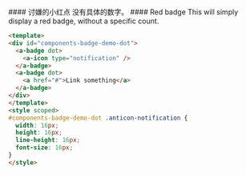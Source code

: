 <cn>
#### 讨嫌的小红点
没有具体的数字。
</cn>

<us>
#### Red badge
This will simply display a red badge, without a specific count.
</us>

```html
<template>
<div id="components-badge-demo-dot">
  <a-badge dot>
    <a-icon type="notification" />
  </a-badge>
  <a-badge dot>
    <a href="#">Link something</a>
  </a-badge>
</div>
</template>
<style scoped>
#components-badge-demo-dot .anticon-notification {
  width: 16px;
  height: 16px;
  line-height: 16px;
  font-size: 16px;
}
</style>
```
